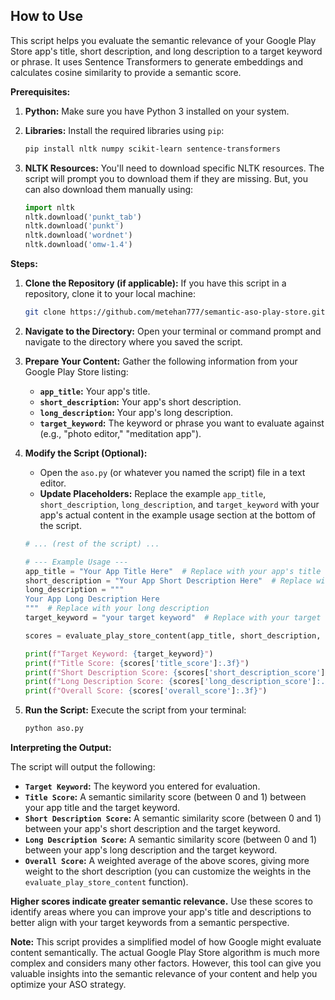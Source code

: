## How to Use

This script helps you evaluate the semantic relevance of your Google Play Store app's title, short description, and long description to a target keyword or phrase. It uses Sentence Transformers to generate embeddings and calculates cosine similarity to provide a semantic score.

**Prerequisites:**

1.  **Python:** Make sure you have Python 3 installed on your system.
2.  **Libraries:** Install the required libraries using `pip`:

    ```bash
    pip install nltk numpy scikit-learn sentence-transformers
    ```

3.  **NLTK Resources:** You'll need to download specific NLTK resources. The script will prompt you to download them if they are missing. But, you can also download them manually using:
    ```python
    import nltk
    nltk.download('punkt_tab')
    nltk.download('punkt')
    nltk.download('wordnet')
    nltk.download('omw-1.4')
    ```

**Steps:**

1.  **Clone the Repository (if applicable):** If you have this script in a repository, clone it to your local machine:

    ```bash
    git clone https://github.com/metehan777/semantic-aso-play-store.git
    ```

2.  **Navigate to the Directory:** Open your terminal or command prompt and navigate to the directory where you saved the script.

3.  **Prepare Your Content:** Gather the following information from your Google Play Store listing:
    *   **`app_title`:** Your app's title.
    *   **`short_description`:** Your app's short description.
    *   **`long_description`:** Your app's long description.
    *   **`target_keyword`:** The keyword or phrase you want to evaluate against (e.g., "photo editor," "meditation app").

4.  **Modify the Script (Optional):**
    *   Open the `aso.py` (or whatever you named the script) file in a text editor.
    *   **Update Placeholders:** Replace the example `app_title`, `short_description`, `long_description`, and `target_keyword` with your app's actual content in the example usage section at the bottom of the script.

    ```python
    # ... (rest of the script) ...

    # --- Example Usage ---
    app_title = "Your App Title Here"  # Replace with your app's title
    short_description = "Your App Short Description Here"  # Replace with your short description
    long_description = """
    Your App Long Description Here
    """  # Replace with your long description
    target_keyword = "your target keyword"  # Replace with your target keyword

    scores = evaluate_play_store_content(app_title, short_description, long_description, target_keyword)

    print(f"Target Keyword: {target_keyword}")
    print(f"Title Score: {scores['title_score']:.3f}")
    print(f"Short Description Score: {scores['short_description_score']:.3f}")
    print(f"Long Description Score: {scores['long_description_score']:.3f}")
    print(f"Overall Score: {scores['overall_score']:.3f}")
    ```

5.  **Run the Script:** Execute the script from your terminal:

    ```bash
    python aso.py
    ```

**Interpreting the Output:**

The script will output the following:

*   **`Target Keyword`:** The keyword you entered for evaluation.
*   **`Title Score`:** A semantic similarity score (between 0 and 1) between your app title and the target keyword.
*   **`Short Description Score`:** A semantic similarity score (between 0 and 1) between your app's short description and the target keyword.
*   **`Long Description Score`:** A semantic similarity score (between 0 and 1) between your app's long description and the target keyword.
*   **`Overall Score`:** A weighted average of the above scores, giving more weight to the short description (you can customize the weights in the `evaluate_play_store_content` function).

**Higher scores indicate greater semantic relevance.** Use these scores to identify areas where you can improve your app's title and descriptions to better align with your target keywords from a semantic perspective.

**Note:** This script provides a simplified model of how Google might evaluate content semantically. The actual Google Play Store algorithm is much more complex and considers many other factors. However, this tool can give you valuable insights into the semantic relevance of your content and help you optimize your ASO strategy.
